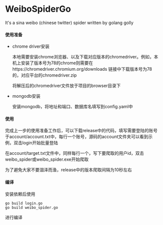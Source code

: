 # WeiboSpiderGo

It's a sina weibo (chinese twitter) spider written by golang golly

#### 使用准备

- chrome driver安装

  本地需要安装chrome浏览器、以及下载对应版本的chromedriver。例如，本机上安装了版本号为78的chrome则需要在https://chromedriver.chromium.org/downloads 链接中下载版本号为78的，对应平台的chromedriver.zip

  将解压后的chromedriver文件放于项目的browser目录下

- mongodb安装

  安装mongodb，将地址和端口、数据库名填写到config.yaml中

#### 使用

完成上一步的使用准备工作后，可以下载release中的代码，填写需要登陆的账号于account/account.txt中，每行一个账号，源码的account文件夹可以看到示例，双击login开始批量登陆

在account/target.txt文件中，同样每行一个，写下要爬取的用户id，双击weibo_spider或weibo_spider.exe开始爬取

为了避免大家不要涸泽而渔，release中的版本爬取间隔为10秒左右

#### 编译

安装依赖后使用

```
go build login.go
go build weibo_spider.go
```

进行编译

